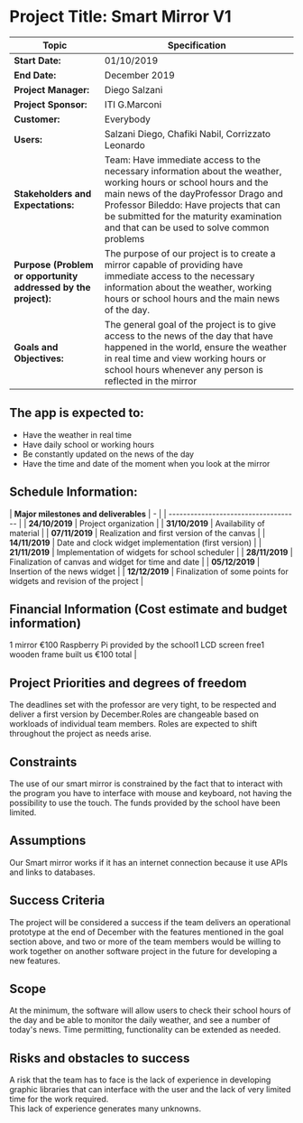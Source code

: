 # Project Title:  Smart Mirror V1 

| Topic | Specification |
| ----- | ------------- |
| **Start Date:** | 01/10/2019 |
| **End Date:** | December 2019 |
| **Project Manager:** | Diego Salzani |
| **Project Sponsor:** | ITI G.Marconi |
| **Customer:** | Everybody |
| **Users:** | Salzani Diego, Chafiki Nabil, Corrizzato Leonardo |
| **Stakeholders and Expectations:** | Team: Have immediate access to the necessary information about the weather, working hours or school hours and the main news of the dayProfessor Drago and Professor Bileddo: Have projects that can be submitted for the maturity examination and that can be used to solve common problems |
| **Purpose (Problem or opportunity addressed by the project):** | The purpose of our project is to create a mirror capable of providing have immediate access to the necessary information about the weather, working hours or school hours and the main news of the day. |
| **Goals and Objectives:** | The general goal of the project is to give access to the news of the day that have happened in the world, ensure the weather in real time and view working hours or school hours whenever any person is reflected in the mirror |

## The app is expected to: 

* Have the weather in real time
* Have daily school or working hours
* Be constantly updated on the news of the day
* Have the time and date of the moment when you look at the mirror

## Schedule Information: 
| **Major milestones and deliverables** | - |
| ------------------------------------ |
| **24/10/2019** | Project organization |
| **31/10/2019** | Availability of material |
| **07/11/2019** | Realization and first version of the canvas |
| **14/11/2019** | Date and clock widget implementation (first version) |
| **21/11/2019** | Implementation of widgets for school scheduler |
| **28/11/2019** | Finalization of canvas and widget for time and date |
| **05/12/2019** | Insertion of the news widget |
| **12/12/2019** | Finalization of some points for widgets and revision of the project |

## Financial Information (Cost estimate and budget information) 
1 mirror €100 Raspberry Pi provided by the school1 LCD screen free1 wooden frame built us €100 total |
## Project Priorities and degrees of freedom  
The deadlines set with the professor are very tight, to be respected and deliver a first version by December.Roles are changeable based on workloads of individual team members.  Roles are expected to shift throughout the project as needs arise.
## Constraints  
The use of our smart mirror is constrained by the fact that to interact with the program you have to interface with mouse and keyboard, not having the possibility to use the touch. The funds provided by the school have been limited. 
## Assumptions  
Our Smart mirror works if it has an internet connection because it use APIs and links to databases.
## Success Criteria 
The project will be considered a success if  the team delivers an operational prototype at the end of December with the features mentioned in the goal section above, and two or more of the team members would be willing to work together on another software project in the future for developing a new features. 
## Scope  
At the minimum, the software will allow users to check their school hours of the day and be able to monitor the daily weather, and see a number of today&#39;s news.  Time permitting, functionality can be extended as needed. 
## Risks and obstacles to success  
A risk that the team has to face is the lack of experience in developing graphic libraries that can interface with the user and the lack of very limited time for the work required.  
This lack of experience generates many unknowns. 
